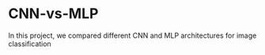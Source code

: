 # CNN-vs-MLP
In this project, we compared different CNN and MLP architectures for image classification
